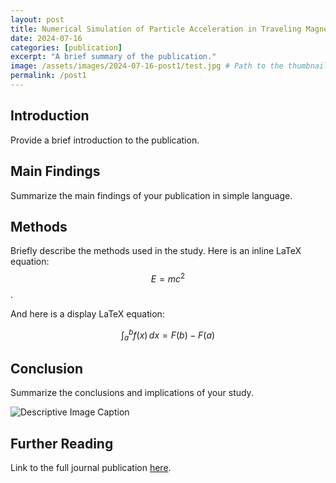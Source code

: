 ```yaml
---
layout: post
title: Numerical Simulation of Particle Acceleration in Traveling Magnetic Field Thruster
date: 2024-07-16
categories: [publication]
excerpt: "A brief summary of the publication."
image: /assets/images/2024-07-16-post1/test.jpg # Path to the thumbnail image
permalink: /post1
---
```


## Introduction

Provide a brief introduction to the publication.

## Main Findings

Summarize the main findings of your publication in simple language.

## Methods

Briefly describe the methods used in the study.
Here is an inline LaTeX equation: $$E = mc^2$$.

And here is a display LaTeX equation:

$$
\int_{a}^{b} f(x) \, dx = F(b) - F(a)
$$

## Conclusion

Summarize the conclusions and implications of your study.

![Descriptive Image Caption](assets/images/2024-07-16-post1/test.jpg)

## Further Reading

Link to the full journal publication [here](URL_to_publication).
